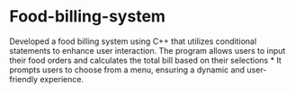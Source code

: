 # Food-billing-system
Developed a food billing system using C++ that utilizes conditional statements to enhance user interaction. The  program allows users to input their food orders and calculates the total bill based on their selections * It prompts users to choose from a menu, ensuring a dynamic and user-friendly experience.
